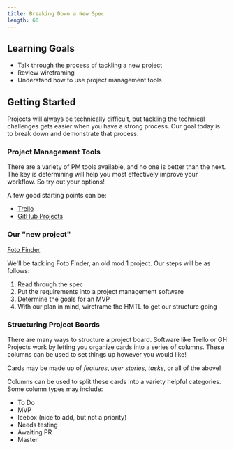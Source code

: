 ```yaml
---
title: Breaking Down a New Spec
length: 60
---
```


## Learning Goals
* Talk through the process of tackling a new project
* Review wireframing
* Understand how to use project management tools

## Getting Started

Projects will always be technically difficult, but tackling the technical challenges gets easier when you have a strong process. Our goal today is to break down and demonstrate that process.

### Project Management Tools
There are a variety of PM tools available, and no one is better than the next. The key is determining will help you most effectively improve your workflow. So try out your options!

A few good starting points can be:
* [Trello](https://trello.com/)
* [GitHub Projects](https://help.github.com/en/articles/creating-a-project-board)

### Our "new project"
[Foto Finder](http://frontend.turing.io/projects/foto-finder-final.html)

We'll be tackling Foto Finder, an old mod 1 project. Our steps will be as follows:

1. Read through the spec
2. Put the requirements into a project management software
3. Determine the goals for an MVP
4. With our plan in mind, wireframe the HMTL to get our structure going

### Structuring Project Boards
There are many ways to structure a project board. Software like Trello or GH Projects work by letting you organize cards into a series of columns. These columns can be used to set things up however you would like!

Cards may be made up of _features_, _user stories_, _tasks_, or all of the above!

Columns can be used to split these cards into a variety helpful categories. Some column types may include:
* To Do
* MVP
* Icebox (nice to add, but not a priority)
* Needs testing
* Awaiting PR
* Master
